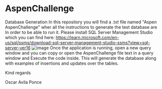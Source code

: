# AspenChallenge
Database Generation
In this repository you will find a .txt file named "Aspen AspenChallenge" wher all the instructions to generate the test database are
In order to be able to run it. Please install SQL Server Management Studio which you can find here:
https://learn.microsoft.com/en-us/sql/ssms/download-sql-server-management-studio-ssms?view=sql-server-ver16
![image](https://user-images.githubusercontent.com/8106621/225726188-79a9ce02-e88b-4172-b59a-da2e46bac987.png)
Once the application is running, open a new query window and you can copy or open the AspenChallenge file text in a query window and Execute the code inside.
This will generate the database along with examples of insertions and updates over the tables.

Kind regards

Oscar Avila Ponce

